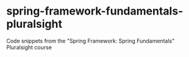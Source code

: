 # spring-framework-fundamentals-pluralsight
Code snippets from the "Spring Framework: Spring Fundamentals" Pluralsight course
